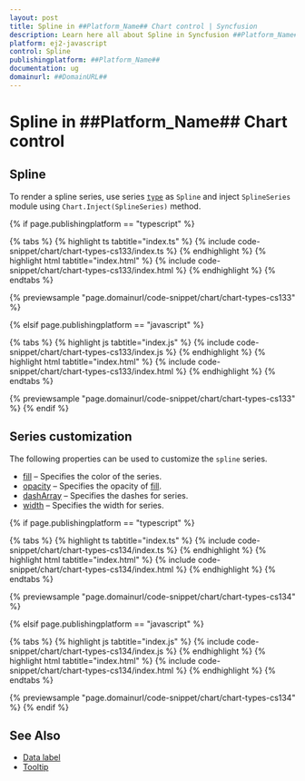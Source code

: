 ```yaml
---
layout: post
title: Spline in ##Platform_Name## Chart control | Syncfusion
description: Learn here all about Spline in Syncfusion ##Platform_Name## Chart control of Syncfusion Essential JS 2 and more.
platform: ej2-javascript
control: Spline 
publishingplatform: ##Platform_Name##
documentation: ug
domainurl: ##DomainURL##
---
```


# Spline in ##Platform_Name## Chart control

## Spline

To render a spline series, use series [`type`](../../api/chart/seriesModel/#type-string) as `Spline` and inject `SplineSeries` module using `Chart.Inject(SplineSeries)` method.

{% if page.publishingplatform == "typescript" %}

 {% tabs %}
{% highlight ts tabtitle="index.ts" %}
{% include code-snippet/chart/chart-types-cs133/index.ts %}
{% endhighlight %}
{% highlight html tabtitle="index.html" %}
{% include code-snippet/chart/chart-types-cs133/index.html %}
{% endhighlight %}
{% endtabs %}
        
{% previewsample "page.domainurl/code-snippet/chart/chart-types-cs133" %}

{% elsif page.publishingplatform == "javascript" %}

{% tabs %}
{% highlight js tabtitle="index.js" %}
{% include code-snippet/chart/chart-types-cs133/index.js %}
{% endhighlight %}
{% highlight html tabtitle="index.html" %}
{% include code-snippet/chart/chart-types-cs133/index.html %}
{% endhighlight %}
{% endtabs %}

{% previewsample "page.domainurl/code-snippet/chart/chart-types-cs133" %}
{% endif %}

## Series customization

The following properties can be used to customize the `spline` series.

* [fill](../../api/chart/seriesModel/#fill-string) – Specifies the color of the series.
* [opacity](../../api/chart/seriesModel/#opacity) – Specifies the opacity of [fill](../../api/chart/seriesModel/#fill-string).
* [dashArray](../../api/chart/seriesModel/#dasharray) – Specifies the dashes for series.
* [width](../../api/chart/seriesModel/#width) – Specifies the width for series.

{% if page.publishingplatform == "typescript" %}

 {% tabs %}
{% highlight ts tabtitle="index.ts" %}
{% include code-snippet/chart/chart-types-cs134/index.ts %}
{% endhighlight %}
{% highlight html tabtitle="index.html" %}
{% include code-snippet/chart/chart-types-cs134/index.html %}
{% endhighlight %}
{% endtabs %}
        
{% previewsample "page.domainurl/code-snippet/chart/chart-types-cs134" %}

{% elsif page.publishingplatform == "javascript" %}

{% tabs %}
{% highlight js tabtitle="index.js" %}
{% include code-snippet/chart/chart-types-cs134/index.js %}
{% endhighlight %}
{% highlight html tabtitle="index.html" %}
{% include code-snippet/chart/chart-types-cs134/index.html %}
{% endhighlight %}
{% endtabs %}

{% previewsample "page.domainurl/code-snippet/chart/chart-types-cs134" %}
{% endif %}

## See Also

* [Data label](../data-labels/)
* [Tooltip](../tool-tip/)
